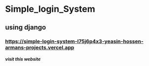# Simple_login_System
## using django 
### https://simple-login-system-l75j6p4x3-yeasin-hossen-armans-projects.vercel.app
##### visit this website